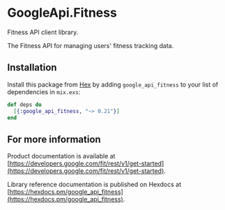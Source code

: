 # GoogleApi.Fitness

Fitness API client library.

The Fitness API for managing users' fitness tracking data.

## Installation

Install this package from [Hex](https://hex.pm) by adding
`google_api_fitness` to your list of dependencies in `mix.exs`:

```elixir
def deps do
  [{:google_api_fitness, "~> 0.21"}]
end
```

## For more information

Product documentation is available at [https://developers.google.com/fit/rest/v1/get-started](https://developers.google.com/fit/rest/v1/get-started).

Library reference documentation is published on Hexdocs at
[https://hexdocs.pm/google_api_fitness](https://hexdocs.pm/google_api_fitness).
